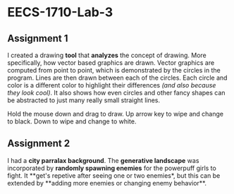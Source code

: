 # EECS-1710-Lab-3

## Assignment 1

I created a drawing **tool** that **analyzes** the concept of drawing. More specifically, how vector based graphics are drawn. Vector graphics are computed from point to point, which is demonstrated by the circles in the program. Lines are then drawn between each of the circles. Each circle and color is a different color to highlight their differences _(and also because they look cool)_. It also shows how even circles and other fancy shapes can be abstracted to just many really small straight lines.

Hold the mouse down and drag to draw. Up arrow key to wipe and change to black. Down to wipe and change to white.

## Assignment 2

I had a **city parralax background**. The **generative landscape** was incorporated by **randomly spawning enemies** for the powerpuff girls to fight. It **get's repetive after seeing one or two enemies\*, but this can be extended by **adding more enemies or changing enemy behavior\*\*.
